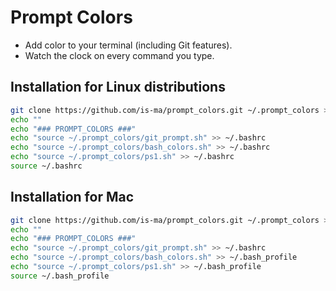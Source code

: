 # Prompt Colors

* Add color to your terminal (including Git features).
* Watch the clock on every command you type.

## Installation for Linux distributions

```bash
git clone https://github.com/is-ma/prompt_colors.git ~/.prompt_colors > /dev/null 2>&1
echo ""
echo "### PROMPT_COLORS ###"
echo "source ~/.prompt_colors/git_prompt.sh" >> ~/.bashrc
echo "source ~/.prompt_colors/bash_colors.sh" >> ~/.bashrc
echo "source ~/.prompt_colors/ps1.sh" >> ~/.bashrc
source ~/.bashrc
```

## Installation for Mac

```bash
git clone https://github.com/is-ma/prompt_colors.git ~/.prompt_colors > /dev/null 2>&1
echo ""
echo "### PROMPT_COLORS ###"
echo "source ~/.prompt_colors/git_prompt.sh" >> ~/.bashrc
echo "source ~/.prompt_colors/bash_colors.sh" >> ~/.bash_profile
echo "source ~/.prompt_colors/ps1.sh" >> ~/.bash_profile
source ~/.bash_profile
```
